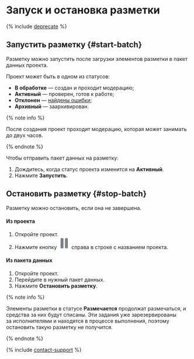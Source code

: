 # Запуск и остановка разметки

{% include [deprecate](../../_includes/deprecate.md) %}

## Запустить разметку {#start-batch}

Разметку можно запустить после загрузки элементов разметки в пакет данных проекта.

Проект может быть в одном из статусов:

- **В обработке** — создан и проходит модерацию;
- **Активный** — проверен, готов к работе;
- **Отклонен** — [найдены ошибки](quickstart.md#errors);
- **Архивный** — заархивирован.

{% note info %}

После создания проект проходит модерацию, которая может занимать до двух часов.

{% endnote %}

Чтобы отправить пакет данных на разметку:

1. Дождитесь, когда статус проекта изменится на **Активный**.
1. Нажмите **Запустить**.

## Остановить разметку {#stop-batch}

Разметку можно остановить, если она не завершена.

#### Из проекта

1. Откройте проект.
1. Нажмите кнопку ![Пауза](../_images/batch-pause.svg) справа в строке с названием проекта.

#### Из пакета данных

1. Откройте проект.
1. Перейдите в нужный пакет данных.
1. Нажмите **Остановить разметку**.

{% note info %}

Элементы разметки в статусе **Размечается** продолжат размечаться, и средства за них будут списаны. Эти задания уже зарезервированы за исполнителями и находятся в процессе выполнения, поэтому остановить такую разметку не получится.

{% endnote %}

{% include [contact-support](../_includes/contact-support.md) %}